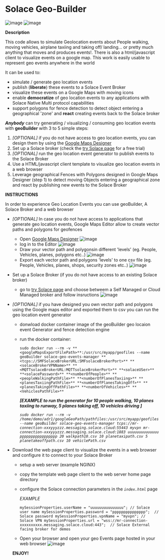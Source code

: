 # Solace Geo-Builder

![image](https://github.com/user-attachments/assets/dbf489ab-883e-4201-b0d5-351e2b218d17) 
![image](https://github.com/user-attachments/assets/36af231d-2610-451f-8fe7-d8af6e7a2a12)

**Description**

This code allows to simulate Geolocation events about People walking, moving vehicles, airplane taxiing and taking off/ landing... or pretty much anything that moves and produces events!. There is also a html/javascript client to visualize events on a google map. This work is easily usable to represent geo events anywhere in the world

It can be used to: 
* simulate / generate geo location events
* publish (**liberate**) these events to a Solace Event Broker
* visualize these events on a Google Maps with moving icons
* enable **democratize** of geo location events to any applications with Solace Native Multi protocol capabilities 
* support polygons for fence detection to detect object entering a geographical 'zone' and **react** creating events back to the Solace broker


***Anybody*** can try generating / visualizing / consuming geo location events with **geoBuilder** with 3 to 5 simple steps:
1. *[OPTIONAL]* if you do not have access to geo location events, you can design them by using the [Google Maps Designer](https://www.google.com/maps/about/mymaps/)
2. Set up a Solace broker (check the [try Solace page](https://solace.com/try-it-now/) for a free trial)
3. *[OPTIONAL]* run the geo location event generator to publish events to the Solace Broker
4. Use a HTML/javascript client template to visualize geo location events in a web browser
5. Leverage geographical Fences with Polygons designed in Google Maps Designer (step 1) to detect moving Objects entering a geographical zone and react by publishing new events to the Solace Broker

**INSTRUCTIONS**

In order to experience Geo Location Events you can use geoBuilder, A Solace Broker and a web browser
- *[OPTIONAL]* In case you do not have access to applications that generate geo location events, Google Maps Editor allow to create vector paths and polygons for geofences
  - Open [Google Maps Designer](https://www.google.com/maps/about/mymaps/)
  ![image](https://github.com/user-attachments/assets/d7d47e56-5184-4f4b-a86c-dcb8814e8d9a)
  - log in to the Editor
  ![image](https://github.com/user-attachments/assets/507ed8a3-e482-40bd-ae74-2d2ac987a4e2)  
  - Draw your vector path and polygonsin different 'levels' (eg. People, Vehicles, planes, polygons etc..)
  ![image](https://github.com/user-attachments/assets/cf72f3b1-1fbb-449a-a85c-6bf46025235c)
  - Export each vector path and polygons 'levels' to one csv file (eg. People, Vehicles, planes, shops, security zones etc..)
  ![image](https://github.com/user-attachments/assets/be2358d3-5a92-4b53-9d21-a358ec1c0e48)


- Set up a Solace Broker (if you do not have access to an existing Solace broker)
  - go to [try Solace page](https://solace.com/try-it-now/) and choose betweem a Self Managed or Cloud Managed broker and follow insructions
  ![image](https://github.com/user-attachments/assets/9e609873-ced3-4b9a-84f1-d8b89378b0fc)

- *[OPTIONAL]* if you have designed you own vector path and polygons using the Google maps editor and exported them to csv you can run the geo location event generator
  - donwload docker container image of the geoBuilder geo locaion event Generator and fence detection engine
  - run the docker container:
    
      `sudo docker run --rm -v **<googleMapsExportFilePath>**:/usr/src/myapp/geofiles --name geoBuilder solace-geo-events-manager
       **<tcps://SMFSolaceBrokerURL:SMFsolaceBrokerPort>** **<solaceBrokerVPNName>** **<MQTTsolaceBrokerURL:MQTTsolaceBrokerPort>** **<solaceUSer>**
       **<solacePassword>** **<numberOfPeople>** **<peopleWalkingPathFile>** **<numberOfPlanesTaxiing>** **<planesTaxiingPathFile>** **<numberOfPlanesTakingOff>**
       **<planesTakingOffPathFile>** **<numberOfVehicles>** **<VehiclesPathFile>**` 

       ***[EXAMPLE to run the generator for 10 people walking, 10 planes taxiing to runway, 5 planes taking off, 10 vehicles driving ]***

       *`sudo docker run --rm -v /home/demo/adr1/googleGeoPath/pathfiles:/usr/src/myapp/geofiles --name geoBuilder solace-geo-events-manager
       tcps://mr-connection-xxxyyyzzz.messaging.solace.cloud:55443 myvpn mr-connection-xxxyyyzzz.messaging.solace.cloud:1883 uuuuuuuuuuuuuu
       ppppppppppppppppp 20 walkpath10.csv 10 planetaxipath.csv 5 planetakeoffpath.csv 10 vehiclePath.csv`*

- Download the web page client to visualize the events in a web browser and configure it to connect to your Solace Broker
  - setup a web server (example NGINX)
  - copy the template web page client to the web server home page directory
  - configure the Solace connection parameters in the *`index.html`* page
    
      *EXAMPLE*

       `mySessionProperties.userName = "uuuuuuuuuuuuuuu"; // Solace user name
		   mySessionProperties.password = "ppppppppppppppp";  // Solace password
		   mySessionProperties.vpnName = "myvpn"; // Solace VPN
		   mySessionProperties.url = "wss://mr-connection-xxxxxxxxxx.messaging.solace.cloud:443";  // Solace External facing broker for demos`
  - Open your browser and open your geo Events page hosted in your web browser
    ![image](https://github.com/user-attachments/assets/9c75f615-0d19-486d-8cc9-662c09dfe2b0)


  **ENJOY!**
